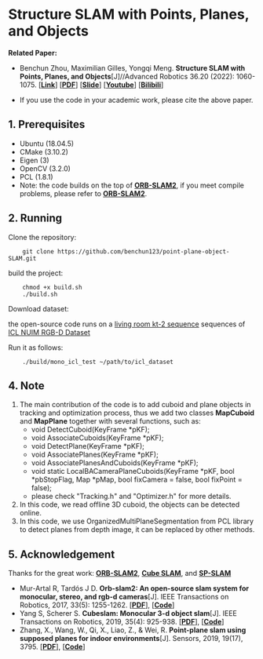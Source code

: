 # Structure SLAM with Points, Planes, and Objects

**Related Paper:**  

+ Benchun Zhou, Maximilian Gilles, Yongqi Meng. **Structure SLAM with Points, Planes, and Objects**[J]//Advanced Robotics 36.20 (2022): 1060-1075. [[**Link**](https://www.tandfonline.com/doi/full/10.1080/01691864.2022.2123253)] [[**PDF**](./README_Picture/2022_Advanced_Robotics_Publication.pdf)]  [[**Slide**](./README_Picture/2022_Advanced_Robotics_Slide.pdf)]
 [[**Youtube**](https://youtu.be/nBbGTFeUh88)] [[**Bilibili**](https://www.bilibili.com/video/BV1JM4y167uT)]

+ If you use the code in your academic work, please cite the above paper. 


## 1. Prerequisites 
* Ubuntu (18.04.5)
* CMake (3.10.2)
* Eigen (3)
* OpenCV (3.2.0)
* PCL (1.8.1)
* Note: the code builds on the top of [**ORB-SLAM2**](https://github.com/raulmur/ORB_SLAM2), if you meet compile problems, please refer to [**ORB-SLAM2**](https://github.com/raulmur/ORB_SLAM2).


## 2. Running
Clone the repository:
```
    git clone https://github.com/benchun123/point-plane-object-SLAM.git
```
build the project: 
```
    chmod +x build.sh
    ./build.sh  
```

Download dataset: 

the open-source code runs on a [living room kt-2 sequence](https://bwsyncandshare.kit.edu/s/nH8QTiZXceKnE6c) sequences of [ICL NUIM RGB-D Dataset](https://www.doc.ic.ac.uk/~ahanda/VaFRIC/iclnuim.html)

Run it as follows:
```
    ./build/mono_icl_test ~/path/to/icl_dataset

```

## 4. Note 
1. The main contribution of the code is to add cuboid and plane objects in tracking and optimization process, thus we add two classes **MapCuboid** and **MapPlane** together with several functions, such as: 
    +    void DetectCuboid(KeyFrame *pKF);
    +    void AssociateCuboids(KeyFrame *pKF);
    +    void DetectPlane(KeyFrame *pKF);
    +    void AssociatePlanes(KeyFrame *pKF);
    +    void AssociatePlanesAndCuboids(KeyFrame *pKF);
    +    void static LocalBACameraPlaneCuboids(KeyFrame *pKF, bool *pbStopFlag, Map *pMap, bool fixCamera = false, bool fixPoint = false); 
    + please check "Tracking.h" and "Optimizer.h" for more details. 
2. In this code, we read offline 3D cuboid, the objects can be detected online. 
3. In this code, we use OrganizedMultiPlaneSegmentation from PCL library to detect planes from depth image, it can be replaced by other methods. 

## 5. Acknowledgement 

Thanks for the great work:  [**ORB-SLAM2**](https://github.com/raulmur/ORB_SLAM2), [**Cube SLAM**](https://github.com/shichaoy/cube_slam), and [**SP-SLAM**](https://github.com/fishmarch/SP-SLAM)

+ Mur-Artal R, Tardós J D. **Orb-slam2: An open-source slam system for monocular, stereo, and rgb-d cameras**[J]. IEEE Transactions on Robotics, 2017, 33(5): 1255-1262. [[**PDF**](https://arxiv.org/abs/1610.06475)], [[**Code**](https://github.com/raulmur/ORB_SLAM2)]
+ Yang S, Scherer S. **Cubeslam: Monocular 3-d object slam**[J]. IEEE Transactions on Robotics, 2019, 35(4): 925-938. [[**PDF**](https://arxiv.org/abs/1806.00557)], [[**Code**](https://github.com/shichaoy/cube_slam)]
+ Zhang, X., Wang, W., Qi, X., Liao, Z., & Wei, R. **Point-plane slam using supposed planes for indoor environments**[J].  Sensors, 2019, 19(17), 3795. [[**PDF**](https://www.mdpi.com/1424-8220/19/17/3795)], [[**Code**](https://www.mdpi.com/1424-8220/19/17/3795)]
